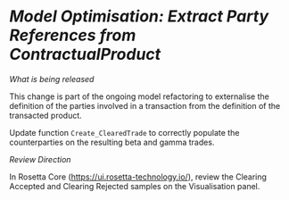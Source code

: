 # *Model Optimisation: Extract Party References from ContractualProduct*

_What is being released_

This change is part of the ongoing model refactoring to externalise the definition of the parties involved in a transaction from the definition of the transacted product.

Update function `Create_ClearedTrade` to correctly populate the counterparties on the resulting beta and gamma trades.

_Review Direction_

In Rosetta Core (https://ui.rosetta-technology.io/), review the Clearing Accepted and Clearing Rejected samples on the Visualisation panel.
